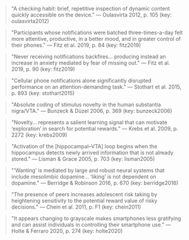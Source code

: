 > "A checking habit: brief, repetitive inspection of dynamic content quickly accessible on the device." — Oulasvirta 2012, p. 105 (key: oulasvirta2012)

> "Participants whose notifications were batched three-times-a-day felt more attentive, productive, in a better mood, and in greater control of their phones." — Fitz et al. 2019, p. 84 (key: fitz2019)

> "Never receiving notifications backfires… producing instead an increase in anxiety mediated by fear of missing out." — Fitz et al. 2019, p. 90 (key: fitz2019)

> "Cellular phone notifications alone significantly disrupted performance on an attention-demanding task." — Stothart et al. 2015, p. 893 (key: stothart2015)

> "Absolute coding of stimulus novelty in the human substantia nigra/VTA." — Bunzeck & Düzel 2006, p. 369 (key: bunzeck2006)

> "Novelty… represents a salient learning signal that can motivate ‘exploration’ in search for potential rewards." — Krebs et al. 2009, p. 2272 (key: krebs2009)

> "Activation of the [hippocampal–VTA] loop begins when the hippocampus detects newly arrived information that is not already stored." — Lisman & Grace 2005, p. 703 (key: lisman2005)

> "‘Wanting’ is mediated by large and robust neural systems that include mesolimbic dopamine… ‘liking’ is not dependent on dopamine." — Berridge & Robinson 2016, p. 670 (key: berridge2016)

> "The presence of peers increases adolescent risk taking by heightening sensitivity to the potential reward value of risky decisions." — Chein et al. 2011, p. F1 (key: chein2011)

> "It appears changing to grayscale makes smartphones less gratifying and can assist individuals in controlling their smartphone use." — Holte & Ferraro 2020, p. 274 (key: holte2020)
